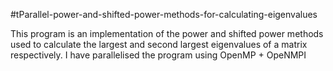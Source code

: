 #tParallel-power-and-shifted-power-methods-for-calculating-eigenvalues

This program is an implementation of the power and shifted power methods used to calculate the largest and second largest eigenvalues of a matrix respectively.
I have parallelised the program using OpenMP + OpeNMPI
